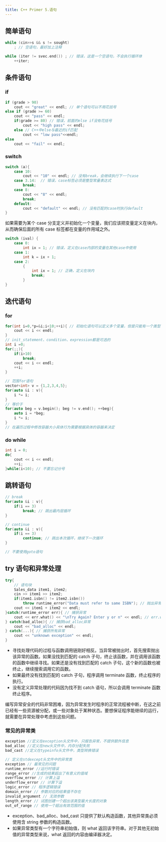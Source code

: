 ```yaml
---
title: C++ Primer 5.语句
---
```


## 简单语句

```cpp
while (cin>>s && s != sought)
	; // 空语句，最好加上注释

while (iter != svec.end()) ; // 错误，这是一个空语句，不会执行循环体
	++iter;

```

## 条件语句

### if

```cpp
if (grade > 90)
	cout << "great" << endl; // 单个语句可以不用花括号
else if (grade >= 60)
	cout << "pass" << endl;
	if(grade >= 80) // 错误，前面的else if没有花括号
		cout << "high pass" << endl;
	else // C++中else与最近的if匹配
		cout << "low pass"<<endl;
else
	cout << "fail" << endl;
```

### switch

```cpp
switch (a){
	case 10:
		cout << "10" << endl; // 没有break，会继续执行下一个case
	case 3.14:  // 错误，case标签必须是整型常量表达式
		break;
	case 8:
		cout << "8" << endl;
		break;
	default:
		cout << "default" << endl; // 没有匹配的case时执行default
}
```

如果需要为某个 case 分支定义并初始化一个变量，我们应该把变量定义在块内，从而确保后面的所有 case 标签都在变量的作用域之外。

```cpp
switch (ival) {
	case 0:
		int ix = 1; // 错误，定义在case内部的变量在其他case中使用
	case 1:
		int k = ix + 1;
	case 2:
		{
			int ix = 1; // 正确，定义在块内
			break;
		}
}
```

## 迭代语句

### for

```cpp
for(int i=0,*p=&i;i<10;++i){ // 初始化语句可以定义多个变量，但是只能有一个类型说明符
	cout << i << endl;
}
// init_statement、condition、expression都是可选的
int i =0;
for(;;){
	if(i>10)
		break;
	cout << i << endl;
	++i;
}

// 范围for语句
vector<int> v = {1,2,3,4,5};
for(auto &i : v){
	i *= i;
}
// 等价于
for(auto beg = v.begin(); beg != v.end(); ++beg){
	auto i = *beg;
	i *= i;
}
// 在遍历过程中修改容器大小具体行为需要根据具体的容器来决定
```

### do while

```cpp
int i = 0;
do{
	cout << i << endl;
	++i;
}while(i<10); // 不要忘记分号
```

## 跳转语句

```cpp
// break
for(auto &i : v){
	if(i == 3)
		break; // 跳出最内层循环
}

// continue
for(auto &i : v){
	if(i == 3)
		continue; // 跳出本次循环，继续下一次循环
}

// 不要使用goto语句
```

## try 语句和异常处理

```cpp
try{
	// 语句块
	Sales_data item1, item2;
	cin >> item1 >> item2;
	if(item1.isbn() != item2.isbn())
		throw runtime_error("Data must refer to same ISBN"); // 抛出异常
	cout << item1 + item2 << endl;
}catch(runtime_error err){ // 捕获异常
	cout << err.what() << "\nTry Again? Enter y or n" << endl; // err.what()返回异常信息
} catch(bad_alloc){ // 捕获bad_alloc异常
	cout << "bad_alloc" << endl;
} catch(...){ // 捕获所有异常
	cout << "unknown exception" << endl;
}
```

- 寻找处理代码的过程与函数调用链刚好相反。当异常被抛出时，首先搜索抛出该异常的函数。如果没找到匹配的 catch 子句，终止该函数，并在调用该函数的函数中继续寻找。如果还是没有找到匹配的 catch 子句，这个新的函数也被终止，继续搜索调用它的函数。
- 如果最终没有找到匹配的 catch 子句，程序调用 terminate 函数，终止程序的执行。
- 没有定义异常处理的代码因为找不到 catch 语句，所以会调用 terminate 函数终止程序。

编写异常安全的代码非常困难，因为异常发生时程序的正常流程被中断，在这之前已经有一些资源被分配，或一些对象处于某种状态。要想保证程序能继续的运行，就需要在异常处理中考虑到这些问题。

### 常见的异常类

```cpp
exception //定义在exception头文件中，只报告异常，不提供额外信息
bad_alloc //定义在new头文件中，内存分配失败
bad_cast //定义在typeinfo头文件中，类型转换错误

// 定义在stdexcept头文件中的异常类
exception // 最常见的问题
runtime_error //运行时错误
range_error //生成的结果超出了有意义的值域
overflow_error // 计算上溢
underflow_error // 计算下溢
logic_error // 程序逻辑错误
domain_error // 参数对应的结果值不存在
invalid_argument // 无效参数
length_error // 试图创建一个超出该类型最大长度的对象
out_of_range // 使用一个超出有效范围的值
```

- exception、bad_alloc、bad_cast 只提供了默认构造函数，其他异常类必须使用含 string 参数的构造函数。
- 如果异常类型有一个字符串初始值，则 what 返回该字符串。对于其他无初始值的异常类型来说，what 返回的内容由编译器决定。
